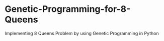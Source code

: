 # Genetic-Programming-for-8-Queens
Implementing 8 Queens Problem by using Genetic Programming in Python
